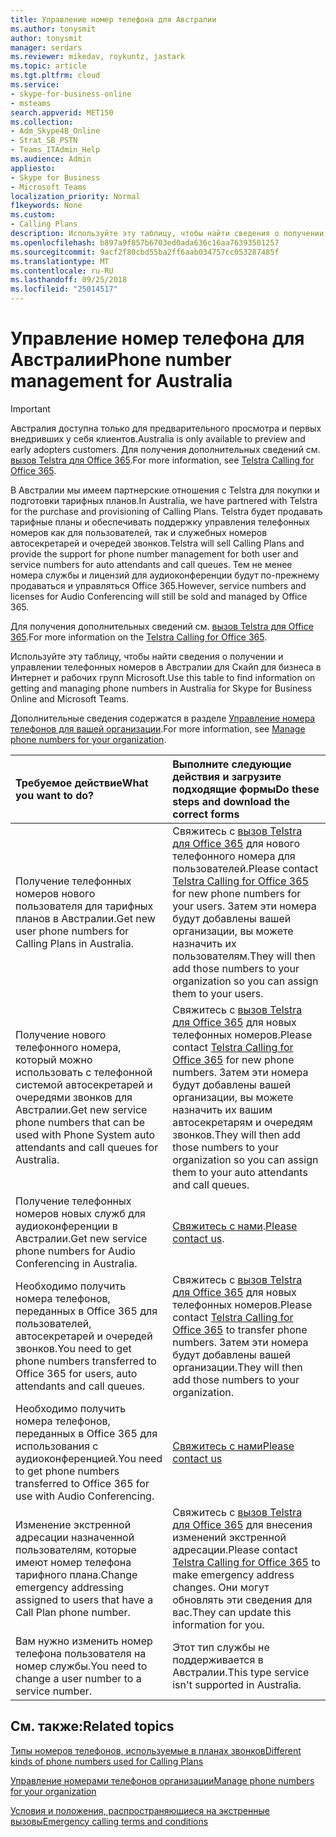 ```yaml
---
title: Управление номер телефона для Австралии
ms.author: tonysmit
author: tonysmit
manager: serdars
ms.reviewer: mikedav, roykuntz, jastark
ms.topic: article
ms.tgt.pltfrm: cloud
ms.service:
- skype-for-business-online
- msteams
search.appverid: MET150
ms.collection:
- Adm_Skype4B_Online
- Strat_SB_PSTN
- Teams_ITAdmin_Help
ms.audience: Admin
appliesto:
- Skype for Business
- Microsoft Teams
localization_priority: Normal
f1keywords: None
ms.custom:
- Calling Plans
description: Используйте эту таблицу, чтобы найти сведения о получении и управлении телефонных номеров в Австралии для Скайп для бизнеса в Интернет и рабочих групп Microsoft.
ms.openlocfilehash: b897a9f857b6703ed0ada636c16aa76393501257
ms.sourcegitcommit: 9acf2f80cbd55ba2ff6aab034757cc053287485f
ms.translationtype: MT
ms.contentlocale: ru-RU
ms.lasthandoff: 09/25/2018
ms.locfileid: "25014517"
---
```

# <a name="phone-number-management-for-australia"></a><span data-ttu-id="984d2-103">Управление номер телефона для Австралии</span><span class="sxs-lookup"><span data-stu-id="984d2-103">Phone number management for Australia</span></span>
> [!IMPORTANT]
> <span data-ttu-id="984d2-104">Австралия доступна только для предварительного просмотра и первых внедривших у себя клиентов.</span><span class="sxs-lookup"><span data-stu-id="984d2-104">Australia is only available to preview and early adopters customers.</span></span> <span data-ttu-id="984d2-105">Для получения дополнительных сведений см. [вызов Telstra для Office 365](https://aka.ms/TelstraVoicePlan).</span><span class="sxs-lookup"><span data-stu-id="984d2-105">For more information, see [Telstra Calling for Office 365](https://aka.ms/TelstraVoicePlan).</span></span>

<span data-ttu-id="984d2-106">В Австралии мы имеем партнерские отношения с Telstra для покупки и подготовки тарифных планов.</span><span class="sxs-lookup"><span data-stu-id="984d2-106">In Australia, we have partnered with Telstra for the purchase and provisioning of Calling Plans.</span></span> <span data-ttu-id="984d2-107">Telstra  будет продавать  тарифные планы и обеспечивать поддержку управления телефонных номеров как для пользователей, так и служебных номеров автосекретарей и очередей звонков.</span><span class="sxs-lookup"><span data-stu-id="984d2-107">Telstra will sell Calling Plans and provide the support for phone number management for both user and service numbers for auto attendants and call queues.</span></span> <span data-ttu-id="984d2-108">Тем не менее номера службы и лицензий для аудиоконференции будут по-прежнему продаваться и управляться Office 365.</span><span class="sxs-lookup"><span data-stu-id="984d2-108">However, service numbers and licenses for Audio Conferencing will still be sold and managed by Office 365.</span></span>

<span data-ttu-id="984d2-109">Для получения дополнительных сведений см. [вызов Telstra для Office 365](https://aka.ms/TelstraVoicePlan).</span><span class="sxs-lookup"><span data-stu-id="984d2-109">For more information on the [Telstra Calling for Office 365](https://aka.ms/TelstraVoicePlan).</span></span>

<span data-ttu-id="984d2-110">Используйте эту таблицу, чтобы найти сведения о получении и управлении телефонных номеров в Австралии для Скайп для бизнеса в Интернет и рабочих групп Microsoft.</span><span class="sxs-lookup"><span data-stu-id="984d2-110">Use this table to find information on getting and managing phone numbers in Australia for Skype for Business Online and Microsoft Teams.</span></span>

<span data-ttu-id="984d2-111">Дополнительные сведения содержатся в разделе [Управление номера телефонов для вашей организации](manage-phone-numbers-for-your-organization.md).</span><span class="sxs-lookup"><span data-stu-id="984d2-111">For more information, see  [Manage phone numbers for your organization](manage-phone-numbers-for-your-organization.md).</span></span>
  
|<span data-ttu-id="984d2-112">**Требуемое действие**</span><span class="sxs-lookup"><span data-stu-id="984d2-112">**What you want to do?**</span></span>|<span data-ttu-id="984d2-113">**Выполните следующие действия и загрузите подходящие формы**</span><span class="sxs-lookup"><span data-stu-id="984d2-113">**Do these steps and download the correct forms**</span></span>|
|:-----|:-----|
|<span data-ttu-id="984d2-114">Получение телефонных номеров нового пользователя для тарифных планов в Австралии.</span><span class="sxs-lookup"><span data-stu-id="984d2-114">Get new user phone numbers for Calling Plans in Australia.</span></span>   <br/> |<span data-ttu-id="984d2-115">Свяжитесь с [вызов Telstra для Office 365](https://aka.ms/TelstraVoicePlan) для нового телефонного  номера для пользователей.</span><span class="sxs-lookup"><span data-stu-id="984d2-115">Please contact [Telstra Calling for Office 365](https://aka.ms/TelstraVoicePlan) for new phone numbers for your users.</span></span> <span data-ttu-id="984d2-116">Затем  эти номера будут добавлены вашей организации, вы можете назначить их пользователям.</span><span class="sxs-lookup"><span data-stu-id="984d2-116">They will then add those numbers to your organization so you can assign them to your users.</span></span> <br/>
|<span data-ttu-id="984d2-117">Получение нового телефонного номера, который можно использовать с телефонной системой автосекретарей и очередями звонков для Австралии.</span><span class="sxs-lookup"><span data-stu-id="984d2-117">Get new service phone numbers that can be used with Phone System auto attendants and call queues for Australia.</span></span> <br/> |<span data-ttu-id="984d2-118">Свяжитесь с [вызов Telstra для Office 365](https://aka.ms/TelstraVoicePlan) для новых телефонных номеров.</span><span class="sxs-lookup"><span data-stu-id="984d2-118">Please contact [Telstra Calling for Office 365](https://aka.ms/TelstraVoicePlan) for new phone numbers.</span></span> <span data-ttu-id="984d2-119">Затем эти номера будут добавлены вашей организации, вы можете назначить их вашим автосекретарям и  очередям звонков.</span><span class="sxs-lookup"><span data-stu-id="984d2-119">They will then add those numbers to your organization so you can assign them to your auto attendants and call queues.</span></span> <br/>|
|<span data-ttu-id="984d2-120">Получение телефонных номеров новых служб для аудиоконференции в Австралии.</span><span class="sxs-lookup"><span data-stu-id="984d2-120">Get new service phone numbers for Audio Conferencing in Australia.</span></span>   <br/> |<span data-ttu-id="984d2-121">[Свяжитесь с нами](mailto:ptnapac@microsoft.com).</span><span class="sxs-lookup"><span data-stu-id="984d2-121">[Please contact us](mailto:ptnapac@microsoft.com).</span></span>|
|<span data-ttu-id="984d2-122">Необходимо получить номера телефонов, переданных в Office 365 для пользователей, автосекретарей и очередей звонков.</span><span class="sxs-lookup"><span data-stu-id="984d2-122">You need to get phone numbers transferred to Office 365 for users, auto attendants and call queues.</span></span>  <br/> |<span data-ttu-id="984d2-123">Свяжитесь с [вызов Telstra для Office 365](https://aka.ms/TelstraVoicePlan) для новых телефонных номеров.</span><span class="sxs-lookup"><span data-stu-id="984d2-123">Please contact [Telstra Calling for Office 365](https://aka.ms/TelstraVoicePlan) to transfer phone numbers.</span></span> <span data-ttu-id="984d2-124">Затем эти номера будут добавлены вашей организации.</span><span class="sxs-lookup"><span data-stu-id="984d2-124">They will then add those numbers to your organization.</span></span>  <br/> |
|<span data-ttu-id="984d2-125">Необходимо получить номера телефонов, переданных в Office 365 для использования с аудиоконференцией.</span><span class="sxs-lookup"><span data-stu-id="984d2-125">You need to get phone numbers transferred to Office 365 for use with Audio Conferencing.</span></span>  |[<span data-ttu-id="984d2-126">Свяжитесь с нами</span><span class="sxs-lookup"><span data-stu-id="984d2-126">Please contact us</span></span>](mailto:ptnapac@microsoft.com) |
|<span data-ttu-id="984d2-127">Изменение экстренной адресации назначенной пользователям, которые имеют номер телефона тарифного плана.</span><span class="sxs-lookup"><span data-stu-id="984d2-127">Change emergency addressing assigned to users that have a Call Plan phone number.</span></span> |<span data-ttu-id="984d2-128">Свяжитесь с [вызов Telstra для Office 365](https://aka.ms/TelstraVoicePlan) для внесения изменений экстренной адресации.</span><span class="sxs-lookup"><span data-stu-id="984d2-128">Please contact [Telstra Calling for Office 365](https://aka.ms/TelstraVoicePlan) to make emergency address changes.</span></span> <span data-ttu-id="984d2-129">Они могут обновлять эти сведения для вас.</span><span class="sxs-lookup"><span data-stu-id="984d2-129">They can update this information for you.</span></span>|
|<span data-ttu-id="984d2-130">Вам нужно изменить номер телефона пользователя на номер службы.</span><span class="sxs-lookup"><span data-stu-id="984d2-130">You need to change a user number to a service number.</span></span> |<span data-ttu-id="984d2-131">Этот тип службы не поддерживается в Австралии.</span><span class="sxs-lookup"><span data-stu-id="984d2-131">This type service isn't supported in Australia.</span></span>

## <a name="related-topics"></a><span data-ttu-id="984d2-132">См. также:</span><span class="sxs-lookup"><span data-stu-id="984d2-132">Related topics</span></span>

[<span data-ttu-id="984d2-133">Типы номеров телефонов, используемые в планах звонков</span><span class="sxs-lookup"><span data-stu-id="984d2-133">Different kinds of phone numbers used for Calling Plans</span></span>](../different-kinds-of-phone-numbers-used-for-calling-plans.md)

[<span data-ttu-id="984d2-134">Управление номерами телефонов организации</span><span class="sxs-lookup"><span data-stu-id="984d2-134">Manage phone numbers for your organization</span></span>](manage-phone-numbers-for-your-organization.md)

[<span data-ttu-id="984d2-135">Условия и положения, распространяющиеся на экстренные вызовы</span><span class="sxs-lookup"><span data-stu-id="984d2-135">Emergency calling terms and conditions</span></span>](../emergency-calling-terms-and-conditions.md)
